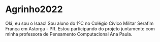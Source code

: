 # Agrinho2022

Olá, eu sou o Isaac!
Sou aluno do 1ºC no Colégio Cívico Militar Serafim França em Astorga - PR.
Estou participando do projeto juntamente com minha professora de Pensamento Computacional Ana Paula.
